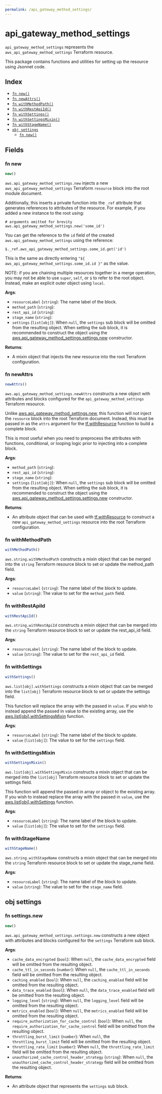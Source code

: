 ```yaml
---
permalink: /api_gateway_method_settings/
---
```


# api_gateway_method_settings

`api_gateway_method_settings` represents the `aws_api_gateway_method_settings` Terraform resource.



This package contains functions and utilities for setting up the resource using Jsonnet code.


## Index

* [`fn new()`](#fn-new)
* [`fn newAttrs()`](#fn-newattrs)
* [`fn withMethodPath()`](#fn-withmethodpath)
* [`fn withRestApiId()`](#fn-withrestapiid)
* [`fn withSettings()`](#fn-withsettings)
* [`fn withSettingsMixin()`](#fn-withsettingsmixin)
* [`fn withStageName()`](#fn-withstagename)
* [`obj settings`](#obj-settings)
  * [`fn new()`](#fn-settingsnew)

## Fields

### fn new

```ts
new()
```


`aws.api_gateway_method_settings.new` injects a new `aws_api_gateway_method_settings` Terraform `resource`
block into the root module document.

Additionally, this inserts a private function into the `_ref` attribute that generates references to attributes of the
resource. For example, if you added a new instance to the root using:

    # arguments omitted for brevity
    aws.api_gateway_method_settings.new('some_id')

You can get the reference to the `id` field of the created `aws.api_gateway_method_settings` using the reference:

    $._ref.aws_api_gateway_method_settings.some_id.get('id')

This is the same as directly entering `"${ aws_api_gateway_method_settings.some_id.id }"` as the value.

NOTE: if you are chaining multiple resources together in a merge operation, you may not be able to use `super`, `self`,
or `$` to refer to the root object. Instead, make an explicit outer object using `local`.

**Args**:
  - `resourceLabel` (`string`): The name label of the block.
  - `method_path` (`string`): 
  - `rest_api_id` (`string`): 
  - `stage_name` (`string`): 
  - `settings` (`list[obj]`):  When `null`, the `settings` sub block will be omitted from the resulting object. When setting the sub block, it is recommended to construct the object using the [aws.api_gateway_method_settings.settings.new](#fn-settingsnew) constructor.

**Returns**:
- A mixin object that injects the new resource into the root Terraform configuration.


### fn newAttrs

```ts
newAttrs()
```


`aws.api_gateway_method_settings.newAttrs` constructs a new object with attributes and blocks configured for the `api_gateway_method_settings`
Terraform resource.

Unlike [aws.api_gateway_method_settings.new](#fn-new), this function will not inject the `resource`
block into the root Terraform document. Instead, this must be passed in as the `attrs` argument for the
[tf.withResource](https://github.com/tf-libsonnet/core/tree/main/docs#fn-withresource) function to build a complete block.

This is most useful when you need to preprocess the attributes with functions, conditional, or looping logic prior to
injecting into a complete block.

**Args**:
  - `method_path` (`string`): 
  - `rest_api_id` (`string`): 
  - `stage_name` (`string`): 
  - `settings` (`list[obj]`):  When `null`, the `settings` sub block will be omitted from the resulting object. When setting the sub block, it is recommended to construct the object using the [aws.api_gateway_method_settings.settings.new](#fn-settingsnew) constructor.

**Returns**:
  - An attribute object that can be used with [tf.withResource](https://github.com/tf-libsonnet/core/tree/main/docs#fn-withresource) to construct a new `api_gateway_method_settings` resource into the root Terraform configuration.


### fn withMethodPath

```ts
withMethodPath()
```

`aws.string.withMethodPath` constructs a mixin object that can be merged into the `string`
Terraform resource block to set or update the method_path field.



**Args**:
  - `resourceLabel` (`string`): The name label of the block to update.
  - `value` (`string`): The value to set for the `method_path` field.


### fn withRestApiId

```ts
withRestApiId()
```

`aws.string.withRestApiId` constructs a mixin object that can be merged into the `string`
Terraform resource block to set or update the rest_api_id field.



**Args**:
  - `resourceLabel` (`string`): The name label of the block to update.
  - `value` (`string`): The value to set for the `rest_api_id` field.


### fn withSettings

```ts
withSettings()
```

`aws.list[obj].withSettings` constructs a mixin object that can be merged into the `list[obj]`
Terraform resource block to set or update the settings field.

This function will replace the array with the passed in `value`. If you wish to instead append the
passed in value to the existing array, use the [aws.list[obj].withSettingsMixin](TODO) function.


**Args**:
  - `resourceLabel` (`string`): The name label of the block to update.
  - `value` (`list[obj]`): The value to set for the `settings` field.


### fn withSettingsMixin

```ts
withSettingsMixin()
```

`aws.list[obj].withSettingsMixin` constructs a mixin object that can be merged into the `list[obj]`
Terraform resource block to set or update the settings field.

This function will append the passed in array or object to the existing array. If you wish
to instead replace the array with the passed in `value`, use the [aws.list[obj].withSettings](TODO)
function.


**Args**:
  - `resourceLabel` (`string`): The name label of the block to update.
  - `value` (`list[obj]`): The value to set for the `settings` field.


### fn withStageName

```ts
withStageName()
```

`aws.string.withStageName` constructs a mixin object that can be merged into the `string`
Terraform resource block to set or update the stage_name field.



**Args**:
  - `resourceLabel` (`string`): The name label of the block to update.
  - `value` (`string`): The value to set for the `stage_name` field.


## obj settings



### fn settings.new

```ts
new()
```


`aws.api_gateway_method_settings.settings.new` constructs a new object with attributes and blocks configured for the `settings`
Terraform sub block.



**Args**:
  - `cache_data_encrypted` (`bool`):  When `null`, the `cache_data_encrypted` field will be omitted from the resulting object.
  - `cache_ttl_in_seconds` (`number`):  When `null`, the `cache_ttl_in_seconds` field will be omitted from the resulting object.
  - `caching_enabled` (`bool`):  When `null`, the `caching_enabled` field will be omitted from the resulting object.
  - `data_trace_enabled` (`bool`):  When `null`, the `data_trace_enabled` field will be omitted from the resulting object.
  - `logging_level` (`string`):  When `null`, the `logging_level` field will be omitted from the resulting object.
  - `metrics_enabled` (`bool`):  When `null`, the `metrics_enabled` field will be omitted from the resulting object.
  - `require_authorization_for_cache_control` (`bool`):  When `null`, the `require_authorization_for_cache_control` field will be omitted from the resulting object.
  - `throttling_burst_limit` (`number`):  When `null`, the `throttling_burst_limit` field will be omitted from the resulting object.
  - `throttling_rate_limit` (`number`):  When `null`, the `throttling_rate_limit` field will be omitted from the resulting object.
  - `unauthorized_cache_control_header_strategy` (`string`):  When `null`, the `unauthorized_cache_control_header_strategy` field will be omitted from the resulting object.

**Returns**:
  - An attribute object that represents the `settings` sub block.

